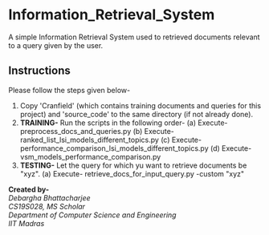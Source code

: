 # Information_Retrieval_System
A simple Information Retrieval System used to retrieved documents relevant to a query given by the user.

## Instructions
Please follow the steps given below-

1. Copy 'Cranfield' (which contains training documents and queries for this project) and 'source_code' to the same directory (if not already done).
2. **TRAINING-** Run the scripts in the following order-
	(a) Execute- preprocess_docs_and_queries.py
	(b) Execute- ranked_list_lsi_models_different_topics.py
	(c) Execute- performance_comparison_lsi_models_different_topics.py
	(d) Execute- vsm_models_performance_comparison.py
3. **TESTING-** Let the query for which yu want to retrieve documents be "xyz".
	(a) Execute- retrieve_docs_for_input_query.py -custom "xyz"
	
**Created by-** <br>
	*Debargha Bhattacharjee* <br>
	*CS19S028, MS Scholar* <br>
	*Department of Computer Science and Engineering* <br>
	*IIT Madras* <br>
	
